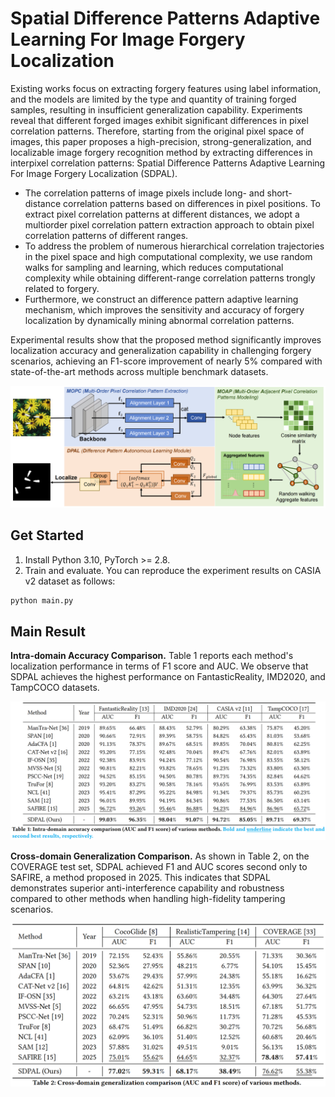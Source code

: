 # Spatial Difference Patterns Adaptive Learning For Image Forgery Localization

Existing works focus on extracting forgery features using label information, and the models are limited by the type and quantity of training forged samples, resulting in insufficient generalization capability. Experiments reveal that different forged images exhibit significant differences in pixel correlation patterns. Therefore, starting from the original pixel space of images, this paper proposes a high-precision, strong-generalization, and localizable image forgery recognition method by extracting differences in interpixel correlation patterns: Spatial Difference Patterns Adaptive Learning For Image Forgery Localization (SDPAL). 

- The correlation patterns of image pixels include long- and short-distance correlation patterns based on differences in pixel positions. To extract pixel correlation patterns at different distances, we adopt a multiorder pixel correlation pattern extraction approach to obtain pixel correlation patterns of different ranges. 
- To address the problem of numerous hierarchical correlation trajectories in the pixel space and high computational complexity, we use random walks for sampling and learning, which reduces computational complexity while obtaining different-range correlation patterns trongly related to forgery. 
- Furthermore, we construct an difference pattern adaptive learning mechanism, which improves the sensitivity and accuracy of forgery localization by dynamically mining abnormal correlation patterns. 

Experimental results show that the proposed method significantly improves localization accuracy and generalization capability in challenging forgery scenarios, achieving an F1-score improvement of nearly 5% compared with state-of-the-art methods across multiple benchmark datasets.

![image-20251010102713461](image/image-20251010102713461.png)

## Get Started

1. Install Python 3.10, PyTorch >= 2.8.
2. Train and evaluate. You can reproduce the experiment results on CASIA v2 dataset as follows:

```python
python main.py
```

## Main Result

**Intra-domain Accuracy Comparison.** Table 1 reports each method's localization performance in terms of F1 score and AUC. We observe that SDPAL achieves the highest performance on FantasticReality, IMD2020, and TampCOCO datasets.

![image-20251010103352612](image/image-20251010103352612.png)

**Cross-domain Generalization Comparison.** As shown in Table 2, on the COVERAGE test set, SDPAL achieved F1 and AUC scores second only to SAFIRE, a method proposed in 2025. This indicates that SDPAL demonstrates superior anti-interference capability and robustness compared to other methods when handling high-fidelity tampering scenarios.

<img src="image/image-20251010103553436.png" alt="image-20251010103553436" style="zoom:80%;" />